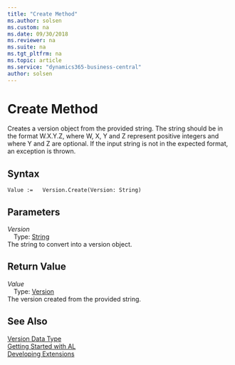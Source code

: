 ```yaml
---
title: "Create Method"
ms.author: solsen
ms.custom: na
ms.date: 09/30/2018
ms.reviewer: na
ms.suite: na
ms.tgt_pltfrm: na
ms.topic: article
ms.service: "dynamics365-business-central"
author: solsen
---
```

[//]: # (START>DO_NOT_EDIT)
[//]: # (IMPORTANT:Do not edit any of the content between here and the END>DO_NOT_EDIT.)
[//]: # (Any modifications should be made in the .resx files in the ModernDev repo.)
# Create Method
Creates a version object from the provided string. The string should be in the format W.X.Y.Z, where W, X, Y and Z represent positive integers and where Y and Z are optional. If the input string is not in the expected format, an exception is thrown.

## Syntax
```
Value :=   Version.Create(Version: String)
```
## Parameters
*Version*  
&emsp;Type: [String](string-data-type.md)  
The string to convert into a version object.  


## Return Value
*Value*  
&emsp;Type: [Version](version-data-type.md)  
The version created from the provided string.  


[//]: # (IMPORTANT: END>DO_NOT_EDIT)
## See Also
[Version Data Type](version-data-type.md)  
[Getting Started with AL](../devenv-get-started.md)  
[Developing Extensions](../devenv-dev-overview.md)